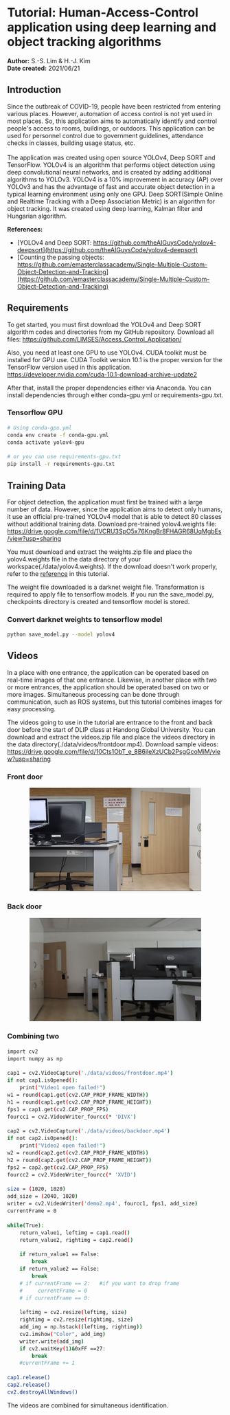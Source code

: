 # Tutorial: Human-Access-Control application using deep learning and object tracking algorithms
**Author:** S.-S. Lim & H.-J. Kim<br>
**Date created:** 2021/06/21<br>

## Introduction
Since the outbreak of COVID-19, people have been restricted from entering various places. However, automation of access control is not yet used in most places.
So, this application aims to automatically identify and control people's access to rooms, buildings, or outdoors.
This application can be used for personnel control due to government guidelines, attendance checks in classes, building usage status, etc.<br><br>
The application was created using open source YOLOv4, Deep SORT and TensorFlow.
YOLOv4 is an algorithm that performs object detection using deep convolutional neural networks, and is created by adding additional algorithms to YOLOv3.
YOLOv4 is a 10% improvement in accuracy (AP) over YOLOv3 and has the advantage of fast and accurate object detection in a typical learning environment using only one GPU.
Deep SORT(Simple Online and Realtime Tracking with a Deep Association Metric) is an algorithm for object tracking.
It was created using deep learning, Kalman filter and Hungarian algorithm.<br>

**References:**
  * [YOLOv4 and Deep SORT: https://github.com/theAIGuysCode/yolov4-deepsort](https://github.com/theAIGuysCode/yolov4-deepsort)
  * [Counting the passing objects: https://github.com/emasterclassacademy/Single-Multiple-Custom-Object-Detection-and-Tracking](https://github.com/emasterclassacademy/Single-Multiple-Custom-Object-Detection-and-Tracking)

## Requirements
To get started, you must first download the YOLOv4 and Deep SORT algorithm codes and directories from my GitHub repository. Download all files: https://github.com/LIMSES/Access_Control_Application/<br>

Also, you need at least one GPU to use YOLOv4. CUDA toolkit must be installed for GPU use.
CUDA Toolkit version 10.1 is the proper version for the TensorFlow version used in this application.
https://developer.nvidia.com/cuda-10.1-download-archive-update2<br>

After that, install the proper dependencies either via Anaconda. You can install dependencies through either conda-gpu.yml or requirements-gpu.txt.
### Tensorflow GPU
```bash
# Using conda-gpu.yml
conda env create -f conda-gpu.yml
conda activate yolov4-gpu

# or you can use requirements-gpu.txt
pip install -r requirements-gpu.txt
```
## Training Data
For object detection, the application must first be trained with a large number of data.
However, since the application aims to detect only humans, it use an official pre-trained YOLOv4 model that is able to detect 80 classes without additional training data.
Download pre-trained yolov4.weights file: https://drive.google.com/file/d/1VCRU3SpO5x76KngBr8FHAGR68UqMgbEs/view?usp=sharing <br>

You must download and extract the weights.zip file and place the yolov4.weights file in the data directory of your workspace(./data/yolov4.weights).
If the download doesn't work properly, refer to the [reference](https://github.com/theAIGuysCode/yolov4-deepsort) in this tutorial.<br>

The weight file downloaded is a darknet weight file. Transformation is required to apply file to tensorflow models.
If you run the save_model.py, checkpoints directory is created and tensorflow model is stored.
### Convert darknet weights to tensorflow model
```bash
python save_model.py --model yolov4
```
## Videos
In a place with one entrance, the application can be operated based on real-time images of that one entrance.
Likewise, in another place with two or more entrances, the application should be operated based on two or more images.
Simultaneous processing can be done through communication, such as ROS systems, but this tutorial combines images for easy processing.<br>

The videos going to use in the tutorial are entrance to the front and back door before the start of DLIP class at Handong Global University.
You can download and extract the videos.zip file and place the videos directory in the data directory(./data/videos/frontdoor.mp4).
Download sample videos: https://drive.google.com/file/d/10Cts1ObT_e_8B6jleXzUCb2PsgGcoMiM/view?usp=sharing <br>

### Front door
<p align="center"><img src="data/helpers/frontdoor.JPG" width="400" height="240"\></p>

### Back door
<p align="center"><img src="data/helpers/backdoor.JPG" width="400" height="240"\></p>

### Combining two 
```bash
import cv2 
import numpy as np

cap1 = cv2.VideoCapture('./data/videos/frontdoor.mp4')
if not cap1.isOpened():
    print("Video1 open failed!")
w1 = round(cap1.get(cv2.CAP_PROP_FRAME_WIDTH))
h1 = round(cap1.get(cv2.CAP_PROP_FRAME_HEIGHT))
fps1 = cap1.get(cv2.CAP_PROP_FPS)
fourcc1 = cv2.VideoWriter_fourcc(* 'DIVX')

cap2 = cv2.VideoCapture('./data/videos/backdoor.mp4')
if not cap2.isOpened():
    print("Video2 open failed!")
w2 = round(cap2.get(cv2.CAP_PROP_FRAME_WIDTH))
h2 = round(cap2.get(cv2.CAP_PROP_FRAME_HEIGHT))
fps2 = cap2.get(cv2.CAP_PROP_FPS)
fourcc2 = cv2.VideoWriter_fourcc(* 'XVID')

size = (1020, 1020)
add_size = (2040, 1020)
writer = cv2.VideoWriter('demo2.mp4', fourcc1, fps1, add_size)
currentFrame = 0

while(True):
    return_value1, leftimg = cap1.read()
    return_value2, rightimg = cap2.read()

    if return_value1 == False:
        break
    if return_value2 == False:
        break
    # if currentFrame == 2:   #if you want to drop frame
    #     currentFrame = 0
    # if currentFrame == 0:

    leftimg = cv2.resize(leftimg, size)
    rightimg = cv2.resize(rightimg, size)
    add_img = np.hstack((leftimg, rightimg))
    cv2.imshow("Color", add_img)
    writer.write(add_img)
    if cv2.waitKey(1)&0xFF ==27:
        break
    #currentFrame += 1

cap1.release()
cap2.release()
cv2.destroyAllWindows()
```
The videos are combined for simultaneous identification.






